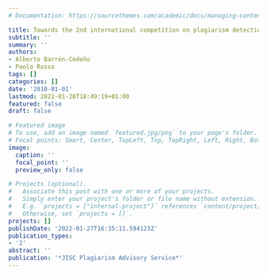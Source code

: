 ```yaml
---
# Documentation: https://sourcethemes.com/academic/docs/managing-content/

title: Towards the 2nd international competition on plagiarism detection and beyond
subtitle: ''
summary: ''
authors:
- Alberto Barrón-Cedeño
- Paolo Rosso
tags: []
categories: []
date: '2010-01-01'
lastmod: 2022-01-26T18:49:19+01:00
featured: false
draft: false

# Featured image
# To use, add an image named `featured.jpg/png` to your page's folder.
# Focal points: Smart, Center, TopLeft, Top, TopRight, Left, Right, BottomLeft, Bottom, BottomRight.
image:
  caption: ''
  focal_point: ''
  preview_only: false

# Projects (optional).
#   Associate this post with one or more of your projects.
#   Simply enter your project's folder or file name without extension.
#   E.g. `projects = ["internal-project"]` references `content/project/deep-learning/index.md`.
#   Otherwise, set `projects = []`.
projects: []
publishDate: '2022-01-27T16:35:11.594123Z'
publication_types:
- '2'
abstract: ''
publication: '*JISC Plagiarism Advisory Service*'
---
```

